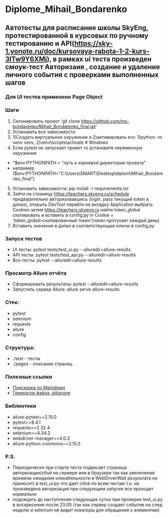 # Diplome_Mihail_Bondarenko

## Автотесты для расписание школы SkyEng, протестированной в курсовых по ручному тестированию и API(https://sky-1.yonote.ru/doc/kursovaya-rabota-1-2-kurs-3ITw9Y6XMj), в рамках ui теста произведен смоук-тест Авторизаия , создание и удаление личного события с проверками выполненных шагов

### Для UI тестов применено Page Object
   

### Шаги
1. Склонировать проект 'git clone https://github.com/ms-bondarenko/Mihail_Bondarenko_final.git'
2. Установить все зависимости
3. 1)Создать виртуальное окружение и 2)активировать его: 1)python -m venv venv, 2)venv\scripts\activate # Windows
4. Если pytest не запускает проект то установите переменную окружения
- "$env:PYTHONPATH = "путь к корневой директории проекта"
- например ($env:PYTHONPATH="C:\Users\SMART\Desktop\diplom\Mihail_Bondarenko_final")
5. Установить зависимости: pip install -r requirements.txt
6. Зайти на страницу https://teachers.skyeng.ru/schedule предварительно авторизовавшись (login, pass текущий token в допах), открыть
   DevTool перейти на вкладку Application выбрать Cookies затем https://teachers.skyeng.ru найти token_global скопировать
   и вставить в config.py in Cookie = 'token_global=скопированный токен'(токен протухает каждый день)
7. Вставить значения в допах в соответствующие ключи в config.py

### Запуск тестов
- UI тесты: pytest tests/test_ui.py --alluredir=allure-results
- API тесты: pytest tests/test_api.py --alluredir=allure-results
- Все тесты: pytest --alluredir=allure-results
### Просмотр Allure отчёта
- Сформировать результаты: pytest --alluredir=allure-results
- Запустить сервер Allure: allure serve allure-results

### Стек:
- pytest
- selenium
- requests
- allure
- config

### Структура:
- ./test - тесты
- ./pages - описание страниц

### Полезные ссылки
- [Подсказка по Markdown](https://www.markdownguide.org/basic-syntax/)
- [Генератор файла .gitignore](https://www.toptal.com/developers/gitignore/)

### Библиотеки
- allure-pytest==2.15.0
- pytest==8.4.1
- requests==2.32.4
- selenium==4.34.2
- webdriver-manager==4.0.2
- allure-python-commons~=2.15.0

### P.S.
- Периодически при старте теста подвисает страница авторизации(сбой на сервере или в браузере так как увеличение времени ожидания кликабельности в WebDriverWait результата не приносит) в test_ui.py что дает сбой по всем тестам т.к. не произведена авторизация при следующем запуске все проходит нормально
- подождать до наступления следующих суток при проверке test_ui.py в воскресение после 23.00 (так как сервер создает событие на след неделю и selenium не видит локаторы для обращения к элементам)